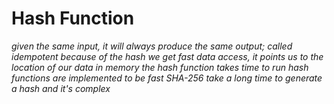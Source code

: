 # Hash Function
*given the same input, it will always produce the same output; called idempotent*
*because of the hash we get fast data access, it points us to the location of our data in memory*
*the hash function takes time to run*
*hash functions are implemented to be fast*
*SHA-256 take a long time to generate a hash and it's complex*

